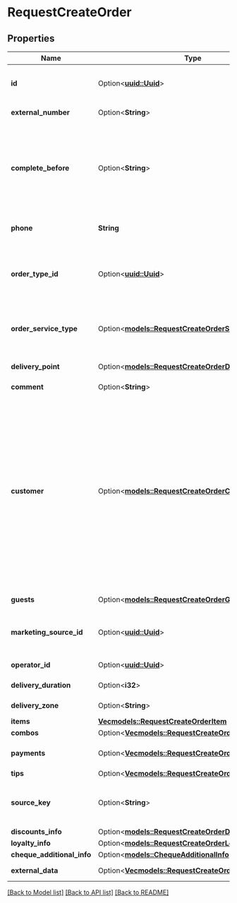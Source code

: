# RequestCreateOrder

## Properties

Name | Type | Description | Notes
------------ | ------------- | ------------- | -------------
**id** | Option<[**uuid::Uuid**](uuid::Uuid.md)> | Order ID. Must be unique.  > If sent null, it generates automatically on iikoTransport side. | [optional]
**external_number** | Option<**String**> | Order external number.   > Allowed from version `8.0.6`. | [optional]
**complete_before** | Option<**String**> | Order fulfillment date.  > Date and time must be local for delivery terminal, without time zone (take a look at example).   > If null, order is urgent and time is calculated based on customer settings,  > i.e. the shortest delivery time possible.  > Permissible values: from current day and 60 days on. | [optional]
**phone** | **String** | Telephone number.  > Must begin with symbol \"+\" and must be at least 8 digits. | 
**order_type_id** | Option<[**uuid::Uuid**](uuid::Uuid.md)> | Order type ID.     Can be obtained by `/api/1/deliveries/order_types` operation.    > Only one of the fields must be defined: **orderTypeId** or **orderServiceType**. | [optional]
**order_service_type** | Option<[**models::RequestCreateOrderServiceType**](RequestCreateOrderServiceType.md)> | Order service type.  > Only one of the fields must be defined: **orderTypeId** or **orderServiceType**.   > Allowed from version `7.0.3`. | [optional]
**delivery_point** | Option<[**models::RequestCreateOrderDeliveryPoint**](RequestCreateOrderDeliveryPoint.md)> | Delivery point details.  > Not required in case of customer pickup. Otherwise, required. | [optional]
**comment** | Option<**String**> | Order comment. | [optional]
**customer** | Option<[**models::RequestCreateOrderCustomer**](RequestCreateOrderCustomer.md)> | Customer.                'Regular' customer:    - can be used only if a customer agrees to take part in the store's loyalty programs  - customer details will be added (updated) to the store's customer database  - benefits (accumulation of rewards, etc.) of active loyalty programs will be made available to the customer     'One-time' customer:    - should be used if a customer does not agree to take part in the store's loyalty programs or an aggregator (external system) does not provide customer details  - customer details will NOT be added to the store's customer database and will be used ONLY to complete the current order | [optional]
**guests** | Option<[**models::RequestCreateOrderGuests**](RequestCreateOrderGuests.md)> | Guest details. Not equal to the customer who makes an order. | [optional]
**marketing_source_id** | Option<[**uuid::Uuid**](uuid::Uuid.md)> | Marketing source (advertisement) ID.                 Can be obtained by `/api/1/marketing_sources` operation. | [optional]
**operator_id** | Option<[**uuid::Uuid**](uuid::Uuid.md)> | Operator ID.   > Allowed from version `7.6.3`. | [optional]
**delivery_duration** | Option<**i32**> | Delivery duration.   > Allowed from version `8.8.6`. | [optional]
**delivery_zone** | Option<**String**> | Name of delivery zone.   > Allowed from version `8.8.6`. | [optional]
**items** | [**Vec<models::RequestCreateOrderItem>**](RequestCreateOrderItem.md) | Order items. | 
**combos** | Option<[**Vec<models::RequestCreateOrderCombo>**](RequestCreateOrderCombo.md)> | Combos included in order. | [optional]
**payments** | Option<[**Vec<models::RequestCreateOrderPayment>**](RequestCreateOrderPayment.md)> | Order payment components.   > Type **LoyaltyCard** allowed from version `7.1.5`. | [optional]
**tips** | Option<[**Vec<models::RequestCreateOrderTipsPayment>**](RequestCreateOrderTipsPayment.md)> | Order tips components. | [optional]
**source_key** | Option<**String**> | The string key (marker) of the source (partner - api user) that created the order. Needed to limit the visibility of orders for external integration. | [optional]
**discounts_info** | Option<[**models::RequestCreateOrderDiscountsInfo**](RequestCreateOrderDiscountsInfo.md)> | Discounts/surcharges. | [optional]
**loyalty_info** | Option<[**models::RequestCreateOrderLoyaltyInfo**](RequestCreateOrderLoyaltyInfo.md)> | Information about Loyalty app. | [optional]
**cheque_additional_info** | Option<[**models::ChequeAdditionalInfo**](ChequeAdditionalInfo.md)> | Cheque additional information. | [optional]
**external_data** | Option<[**Vec<models::RequestCreateOrderExternalData>**](RequestCreateOrderExternalData.md)> | Order external data.   > Allowed from version `8.0.6`. | [optional]

[[Back to Model list]](../README.md#documentation-for-models) [[Back to API list]](../README.md#documentation-for-api-endpoints) [[Back to README]](../README.md)


